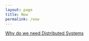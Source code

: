 ```yaml
---
layout: page
title: Now
permalink: /now
---
```


[Why do we need Distributed Systems](/why-dist-systems)



